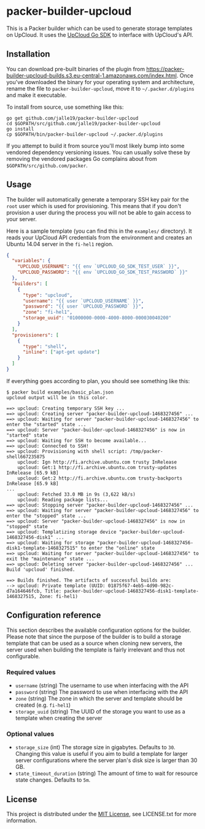 # packer-builder-upcloud

This is a Packer builder which can be used to generate storage templates on UpCloud. It uses the 
[UpCloud Go SDK](https://github.com/Jalle19/upcloud-go-sdk) to interface with UpCloud's API.

## Installation

You can download pre-built binaries of the plugin from 
https://packer-builder-upcloud-builds.s3.eu-central-1.amazonaws.com/index.html. Once you've downloaded the binary for 
your operating system and architecture, rename the file to `packer-builder-upcloud`, move it to `~/.packer.d/plugins` 
and make it executable.

To install from source, use something like this:

```
go get github.com/jalle19/packer-builder-upcloud
cd $GOPATH/src/github.com/jalle19/packer-builder-upcloud
go install
cp $GOPATH/bin/packer-builder-upcloud ~/.packer.d/plugins
```

If you attempt to build it from source you'll most likely bump into some vendored dependency versioning issues. You can 
usually solve these by removing the vendored packages Go complains about from `$GOPATH/src/github.com/packer`.

## Usage

The builder will automatically generate a temporary SSH key pair for the `root` user which is used for provisioning. 
This means that if you don't provision a user during the process you will not be able to gain access to your server.

Here is a sample template (you can find this in the `examples/` directory). It reads your UpCloud API credentials from 
the environment and creates an Ubuntu 14.04 server in the `fi-hel1` region.

```json
{
  "variables": {
    "UPCLOUD_USERNAME": "{{ env `UPCLOUD_GO_SDK_TEST_USER` }}",
    "UPCLOUD_PASSWORD": "{{ env `UPCLOUD_GO_SDK_TEST_PASSWORD` }}"
  },
  "builders": [
    {
      "type": "upcloud",
      "username": "{{ user `UPCLOUD_USERNAME` }}",
      "password": "{{ user `UPCLOUD_PASSWORD` }}",
      "zone": "fi-hel1",
      "storage_uuid": "01000000-0000-4000-8000-000030040200"
    }
  ],
  "provisioners": [
    {
      "type": "shell",
      "inline": ["apt-get update"]
    }
  ]
}
```

If everything goes according to plan, you should see something like this:

```
$ packer build examples/basic_plan.json 
upcloud output will be in this color.

==> upcloud: Creating temporary SSH key ...
==> upcloud: Creating server "packer-builder-upcloud-1468327456" ...
==> upcloud: Waiting for server "packer-builder-upcloud-1468327456" to enter the "started" state ...
==> upcloud: Server "packer-builder-upcloud-1468327456" is now in "started" state
==> upcloud: Waiting for SSH to become available...
==> upcloud: Connected to SSH!
==> upcloud: Provisioning with shell script: /tmp/packer-shell667235875
    upcloud: Ign http://fi.archive.ubuntu.com trusty InRelease
    upcloud: Get:1 http://fi.archive.ubuntu.com trusty-updates InRelease [65.9 kB]
    upcloud: Get:2 http://fi.archive.ubuntu.com trusty-backports InRelease [65.9 kB]
...
    upcloud: Fetched 33.0 MB in 9s (3,622 kB/s)
    upcloud: Reading package lists...
==> upcloud: Stopping server "packer-builder-upcloud-1468327456" ...
==> upcloud: Waiting for server "packer-builder-upcloud-1468327456" to enter the "stopped" state ...
==> upcloud: Server "packer-builder-upcloud-1468327456" is now in "stopped" state
==> upcloud: Templatizing storage device "packer-builder-upcloud-1468327456-disk1" ...
==> upcloud: Waiting for storage "packer-builder-upcloud-1468327456-disk1-template-1468327515" to enter the "online" state
==> upcloud: Waiting for server "packer-builder-upcloud-1468327456" to exit the "maintenance" state ...
==> upcloud: Deleting server "packer-builder-upcloud-1468327456" ...
Build 'upcloud' finished.

==> Builds finished. The artifacts of successful builds are:
--> upcloud: Private template (UUID: 01875f67-4eb5-4d90-982c-d7a164646fcb, Title: packer-builder-upcloud-1468327456-disk1-template-1468327515, Zone: fi-hel1)
```

## Configuration reference

This section describes the available configuration options for the builder. Please note that since the purpose of the 
builder is to build a storage template that can be used as a source when cloning new servers, the server used when 
building the template is fairly irrelevant and thus not configurable. 

### Required values

* `username` (string) The username to use when interfacing with the API
* `password` (string) The password to use when interfacing with the API
* `zone` (string) The zone in which the server and template should be created (e.g. `fi-hel1`)
* `storage_uuid` (string) The UUID of the storage you want to use as a template when creating the server

### Optional values

* `storage_size` (int) The storage size in gigabytes. Defaults to `30`. Changing this value is useful if you aim to build 
a template for larger server configurations where the server plan's disk size is larger than 30 GB.
* `state_timeout_duration` (string) The amount of time to wait for resource state changes. Defaults to `5m`.

## License

This project is distributed under the [MIT License](https://opensource.org/licenses/MIT), see LICENSE.txt for more 
information.

